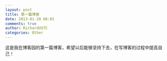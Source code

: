 ```yaml
---
layout: post
title: 第一篇博客
date: 2013-01-28 06:01
comments: true
author: RichardUSTC
categories: Other
---
```

<p>这是我在博客园的第一篇博客，希望以后能够坚持下去，在写博客的过程中提高自己！</p>